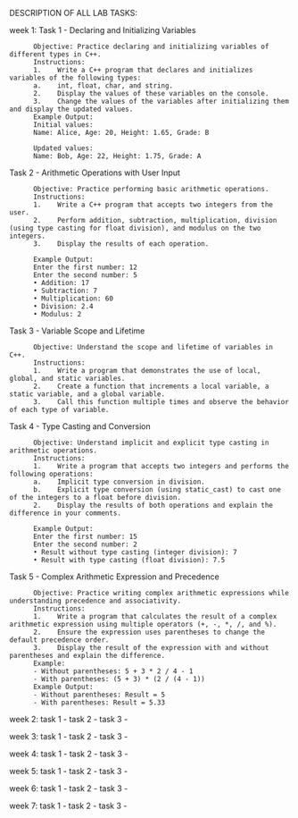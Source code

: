 DESCRIPTION OF ALL LAB TASKS:

week 1:
  Task 1 - Declaring and Initializing Variables
          
          Objective: Practice declaring and initializing variables of different types in C++.
          Instructions:
          1.	Write a C++ program that declares and initializes variables of the following types:
          a.	int, float, char, and string.
          2.	Display the values of these variables on the console.
          3.	Change the values of the variables after initializing them and display the updated values.
          Example Output:
          Initial values: 
          Name: Alice, Age: 20, Height: 1.65, Grade: B
          
          Updated values:
          Name: Bob, Age: 22, Height: 1.75, Grade: A

  Task 2 - Arithmetic Operations with User Input

          Objective: Practice performing basic arithmetic operations.
          Instructions:
          1.	Write a C++ program that accepts two integers from the user.
          2.	Perform addition, subtraction, multiplication, division (using type casting for float division), and modulus on the two integers.
          3.	Display the results of each operation.
          
          Example Output:
          Enter the first number: 12
          Enter the second number: 5
          •	Addition: 17
          •	Subtraction: 7
          •	Multiplication: 60
          •	Division: 2.4
          •	Modulus: 2

  Task 3 - Variable Scope and Lifetime
          
          Objective: Understand the scope and lifetime of variables in C++.
          Instructions:
          1.	Write a program that demonstrates the use of local, global, and static variables.
          2.	Create a function that increments a local variable, a static variable, and a global variable.
          3.	Call this function multiple times and observe the behavior of each type of variable.
  
  Task 4 - Type Casting and Conversion
          
          Objective: Understand implicit and explicit type casting in arithmetic operations.
          Instructions:
          1.	Write a program that accepts two integers and performs the following operations:
          a.	Implicit type conversion in division.
          b.	Explicit type conversion (using static_cast) to cast one of the integers to a float before division.
          2.	Display the results of both operations and explain the difference in your comments.
          
          Example Output:
          Enter the first number: 15
          Enter the second number: 2
          •	Result without type casting (integer division): 7
          •	Result with type casting (float division): 7.5

  Task 5 - Complex Arithmetic Expression and Precedence

          Objective: Practice writing complex arithmetic expressions while understanding precedence and associativity.
          Instructions:
          1.	Write a program that calculates the result of a complex arithmetic expression using multiple operators (+, -, *, /, and %).
          2.	Ensure the expression uses parentheses to change the default precedence order.
          3.	Display the result of the expression with and without parentheses and explain the difference.
          Example:
          -	Without parentheses: 5 + 3 * 2 / 4 - 1
          -	With parentheses: (5 + 3) * (2 / (4 - 1))
          Example Output:
          -	Without parentheses: Result = 5
          -	With parentheses: Result = 5.33

week 2:
  task 1 -
  task 2 - 
  task 3 -

week 3:
  task 1 -
  task 2 - 
  task 3 - 
  
week 4:
  task 1 -
  task 2 - 
  task 3 -

week 5:
  task 1 -
  task 2 - 
  task 3 -

week 6:
  task 1 -
  task 2 - 
  task 3 -

week 7:
  task 1 -
  task 2 - 
  task 3 -
